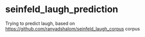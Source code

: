 # seinfeld_laugh_prediction
Trying to predict laugh, based on https://github.com/ranyadshalom/seinfeld_laugh_corpus corpus
